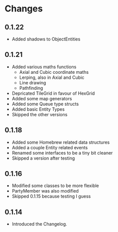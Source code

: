 # Changes

## 0.1.22

- Added shadows to ObjectEntities

## 0.1.21

- Added various maths functions
  - Axial and Cubic coordinate maths
  - Lerping, also in Axial and Cubic
  - Line drawing
  - Pathfinding
- Depricated TileGrid in favour of HexGrid
- Added some map generators
- Added some Queue type structs
- Added basic Entity Types
- Skipped the other versions

## 0.1.18

- Added some Homebrew related data structures
- Added a couple Entity related events
- Renamed some interfaces to be a tiny bit cleaner
- Skipped a version after testing

## 0.1.16

- Modified some classes to be more flexible
- PartyMember was also modified
- Skipped 0.1.15 because testing I guess

## 0.1.14

- Introduced the Changelog.
